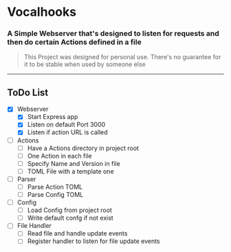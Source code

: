 # Vocalhooks

### A Simple Webserver that's designed to listen for requests and then do certain Actions defined in a file

> This Project was designed for personal use. There's no guarantee for it to be stable when used by someone else

---

## ToDo List

-   [x] Webserver
    -   [x] Start Express app
    -   [x] Listen on default Port 3000
    -   [x] Listen if action URL is called
-   [ ] Actions
    -   [ ] Have a Actions directory in project root
    -   [ ] One Action in each file
    -   [ ] Specify Name and Version in file
    -   [ ] TOML File with a template one
-   [ ] Parser
    -   [ ] Parse Action TOML
    -   [ ] Parse Config TOML
-   [ ] Config
    -   [ ] Load Config from project root
    -   [ ] Write default confg if not exist
-   [ ] File Handler
    -   [ ] Read file and handle update events
    -   [ ] Register handler to listen for file update events
